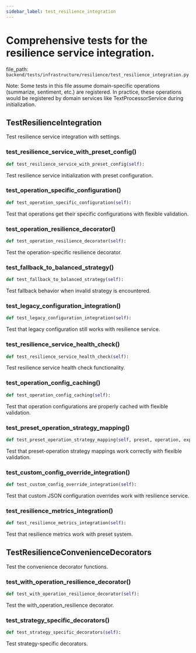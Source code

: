 ```yaml
---
sidebar_label: test_resilience_integration
---
```


# Comprehensive tests for the resilience service integration.

  file_path: `backend/tests/infrastructure/resilience/test_resilience_integration.py`

Note: Some tests in this file assume domain-specific operations (summarize, sentiment, etc.)
are registered. In practice, these operations would be registered by domain services
like TextProcessorService during initialization.

## TestResilienceIntegration

Test resilience service integration with settings.

### test_resilience_service_with_preset_config()

```python
def test_resilience_service_with_preset_config(self):
```

Test resilience service initialization with preset configuration.

### test_operation_specific_configuration()

```python
def test_operation_specific_configuration(self):
```

Test that operations get their specific configurations with flexible validation.

### test_operation_resilience_decorator()

```python
def test_operation_resilience_decorator(self):
```

Test the operation-specific resilience decorator.

### test_fallback_to_balanced_strategy()

```python
def test_fallback_to_balanced_strategy(self):
```

Test fallback behavior when invalid strategy is encountered.

### test_legacy_configuration_integration()

```python
def test_legacy_configuration_integration(self):
```

Test that legacy configuration still works with resilience service.

### test_resilience_service_health_check()

```python
def test_resilience_service_health_check(self):
```

Test resilience service health check functionality.

### test_operation_config_caching()

```python
def test_operation_config_caching(self):
```

Test that operation configurations are properly cached with flexible validation.

### test_preset_operation_strategy_mapping()

```python
def test_preset_operation_strategy_mapping(self, preset, operation, expected_strategy):
```

Test that preset-operation strategy mappings work correctly with flexible validation.

### test_custom_config_override_integration()

```python
def test_custom_config_override_integration(self):
```

Test that custom JSON configuration overrides work with resilience service.

### test_resilience_metrics_integration()

```python
def test_resilience_metrics_integration(self):
```

Test that resilience metrics work with preset system.

## TestResilienceConvenienceDecorators

Test the convenience decorator functions.

### test_with_operation_resilience_decorator()

```python
def test_with_operation_resilience_decorator(self):
```

Test the with_operation_resilience decorator.

### test_strategy_specific_decorators()

```python
def test_strategy_specific_decorators(self):
```

Test strategy-specific decorators.
